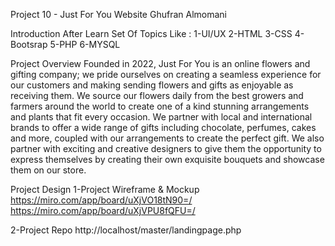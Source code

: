 Project 10 - Just For You Website
Ghufran Almomani


Introduction 
After Learn Set Of Topics Like :
1-UI/UX
2-HTML
3-CSS
4-Bootsrap
5-PHP
6-MYSQL

Project Overview
Founded in 2022, Just For You is an online flowers and gifting company; we pride ourselves on creating a seamless experience for our customers and making sending flowers and gifts as enjoyable as receiving them. We source our flowers daily from the best growers and farmers around the world to create one of a kind stunning arrangements and plants that fit every occasion. We partner with local and international brands to offer a wide range of gifts including chocolate, perfumes, cakes and more, coupled with our arrangements to create the perfect gift. We also partner with exciting and creative designers to give them the opportunity to express themselves by creating their own exquisite bouquets and showcase them on our store.

Project Design
1-Project Wireframe & Mockup
https://miro.com/app/board/uXjVO18tN90=/
https://miro.com/app/board/uXjVPU8fQFU=/



2-Project Repo
http://localhost/master/landingpage.php



